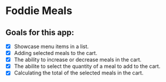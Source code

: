 # Foddie Meals


Goals for this app:
---
- [x] Showcase menu items in a list.
- [x] Adding selected meals to the cart.
- [x] The ability to increase or decrease meals in the cart.
- [x] The abilite to select the quantity of a meal to add to the cart.
- [x] Calculating the total of the selected meals in the cart.
